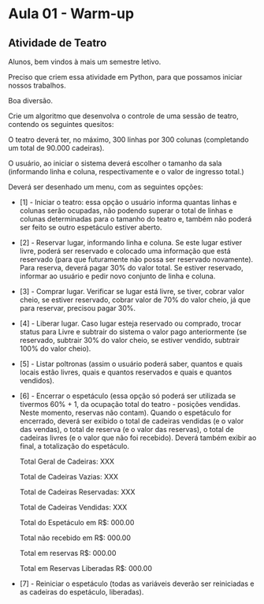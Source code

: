 # Aula 01 - Warm-up

## Atividade de Teatro

Alunos, bem vindos à mais um semestre letivo. 

Preciso que criem essa atividade em Python, para que possamos iniciar nossos trabalhos.

Boa diversão.



Crie um algoritmo que desenvolva o controle de uma sessão de teatro, contendo os seguintes quesitos:

O teatro deverá ter, no máximo, 300 linhas por 300 colunas (completando um total de 90.000 cadeiras).

O usuário, ao iniciar o sistema deverá escolher o tamanho da sala (informando linha e coluna, respectivamente e o valor de ingresso total.)

Deverá ser desenhado um menu, com as seguintes opções:


	
* [1] - Iniciar o teatro: essa opção o usuário informa quantas linhas e colunas serão ocupadas, não podendo superar o total de linhas e colunas determinadas para o tamanho do teatro e, também não poderá ser feito se outro espetáculo estiver aberto.
	
* [2] - Reservar lugar, informando linha e coluna. Se este lugar estiver livre, poderá ser reservado e colocado uma informação que está reservado (para que futuramente não possa ser reservado novamente). Para reserva, deverá pagar 30% do valor total. Se estiver reservado, informar ao usuário e pedir novo conjunto de linha e coluna.
	
* [3] - Comprar lugar. Verificar se lugar está livre, se tiver, cobrar valor cheio, se estiver reservado, cobrar valor de 70% do valor cheio, já que para reservar, precisou pagar 30%.
	
* [4] - Liberar lugar. Caso lugar esteja reservado ou comprado, trocar status para Livre e subtrair do sistema o valor pago anteriormente (se reservado, subtrair 30% do valor cheio, se estiver vendido, subtrair 100% do valor cheio).
	
* [5] - Listar poltronas (assim o usuário poderá saber, quantos e quais locais estão livres, quais e quantos reservados e quais e quantos vendidos).
	
* [6] - Encerrar o espetáculo (essa opção só poderá ser utilizada se tivermos 60% + 1, da ocupação total do teatro - posições vendidas. Neste momento, reservas não contam). Quando o espetáculo for encerrado, deverá ser exibido o total de cadeiras vendidas (e o valor das vendas), o total de reserva (e o valor das reservas), o total de cadeiras livres (e o valor que não foi recebido). Deverá também exibir ao final, a totalização do espetáculo.


	Total Geral de Cadeiras: XXX

	Total de Cadeiras Vazias: XXX

	Total de Cadeiras Reservadas: XXX

	Total de Cadeiras Vendidas: XXX

	Total do Espetáculo em R$: 000.00

	Total não recebido em R$: 000.00

	Total em reservas R$: 000.00

	Total em Reservas Liberadas R$: 000.00

* [7] - Reiniciar o espetáculo (todas as variáveis deverão ser reiniciadas e as cadeiras do espetáculo, liberadas).

